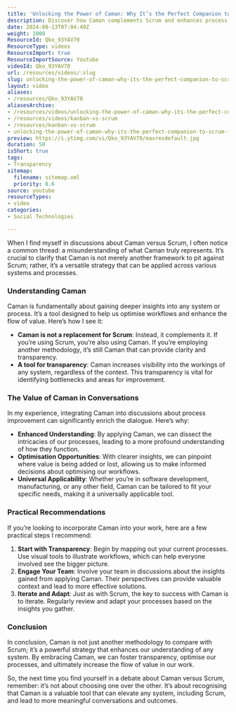 ```yaml
---
title: 'Unlocking the Power of Caman: Why It’s the Perfect Companion to Scrum for Process Optimisation'
description: Discover how Caman complements Scrum and enhances process transparency. Unlock optimisation opportunities and elevate your workflow insights today!
date: 2024-08-13T07:04:49Z
weight: 1000
ResourceId: Qko_93YAV70
ResourceType: videos
ResourceImport: true
ResourceImportSource: Youtube
videoId: Qko_93YAV70
url: /resources/videos/:slug
slug: unlocking-the-power-of-caman-why-its-the-perfect-companion-to-scrum-for-process-optimisation-Qko_93YAV70
layout: video
aliases:
- /resources/Qko_93YAV70
aliasesArchive:
- /resources/videos/unlocking-the-power-of-caman-why-its-the-perfect-companion-to-scrum-for-process-optimisation
- /resources/videos/kanban-vs-scrum
- /resources/kanban-vs-scrum
- unlocking-the-power-of-caman-why-its-the-perfect-companion-to-scrum-for-process-optimisation-Qko_93YAV70
preview: https://i.ytimg.com/vi/Qko_93YAV70/maxresdefault.jpg
duration: 50
isShort: true
tags:
- Transparency
sitemap:
  filename: sitemap.xml
  priority: 0.6
source: youtube
resourceTypes:
- video
categories:
- Social Technologies

---
```

When I find myself in discussions about Caman versus Scrum, I often notice a common thread: a misunderstanding of what Caman truly represents. It’s crucial to clarify that Caman is not merely another framework to pit against Scrum; rather, it’s a versatile strategy that can be applied across various systems and processes. 

### Understanding Caman

Caman is fundamentally about gaining deeper insights into any system or process. It’s a tool designed to help us optimise workflows and enhance the flow of value. Here’s how I see it:

- **Caman is not a replacement for Scrum**: Instead, it complements it. If you’re using Scrum, you’re also using Caman. If you’re employing another methodology, it’s still Caman that can provide clarity and transparency.
- **A tool for transparency**: Caman increases visibility into the workings of any system, regardless of the context. This transparency is vital for identifying bottlenecks and areas for improvement.

### The Value of Caman in Conversations

In my experience, integrating Caman into discussions about process improvement can significantly enrich the dialogue. Here’s why:

- **Enhanced Understanding**: By applying Caman, we can dissect the intricacies of our processes, leading to a more profound understanding of how they function.
- **Optimisation Opportunities**: With clearer insights, we can pinpoint where value is being added or lost, allowing us to make informed decisions about optimising our workflows.
- **Universal Applicability**: Whether you’re in software development, manufacturing, or any other field, Caman can be tailored to fit your specific needs, making it a universally applicable tool.

### Practical Recommendations

If you’re looking to incorporate Caman into your work, here are a few practical steps I recommend:

1. **Start with Transparency**: Begin by mapping out your current processes. Use visual tools to illustrate workflows, which can help everyone involved see the bigger picture.
2. **Engage Your Team**: Involve your team in discussions about the insights gained from applying Caman. Their perspectives can provide valuable context and lead to more effective solutions.
3. **Iterate and Adapt**: Just as with Scrum, the key to success with Caman is to iterate. Regularly review and adapt your processes based on the insights you gather.

### Conclusion

In conclusion, Caman is not just another methodology to compare with Scrum; it’s a powerful strategy that enhances our understanding of any system. By embracing Caman, we can foster transparency, optimise our processes, and ultimately increase the flow of value in our work. 

So, the next time you find yourself in a debate about Caman versus Scrum, remember: it’s not about choosing one over the other. It’s about recognising that Caman is a valuable tool that can elevate any system, including Scrum, and lead to more meaningful conversations and outcomes.
